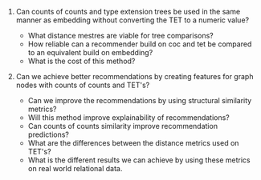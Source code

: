 1. Can counts of counts and type extension trees be used in the same manner as embedding without converting the TET to a numeric value?
   *  What distance mestres are viable for tree comparisons?
   * How reliable can a recommender build on coc and tet be compared to an equivalent build on embedding?
   * What is the cost of this method?

2. Can we achieve better recommendations by creating features for graph nodes with counts of counts and TET's?
   * Can we improve the recommendations by using structural similarity metrics?
   * Will this method improve explainability of recommendations?
   * Can counts of counts similarity improve recommendation predictions?
   * What are the differences between the distance metrics used on TET's?
   * What is the different results we can achieve by using these metrics on real world relational data.

